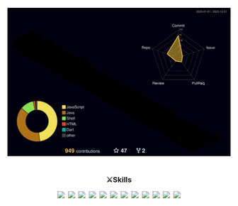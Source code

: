 ![](./profile-3d-contrib/profile-night-rainbow.svg)
<br />
<br />
<h3 align="center">⚔Skills</h3>
<p align="center">
 <img src="https://img.shields.io/badge/React-61DAFB?style=flat&logo=React&logoColor=white"/>&nbsp
  <img src="https://img.shields.io/badge/Javascript-ffb13b?style=flat-square&logo=javascript&logoColor=white"/></a>&nbsp 
 <img src="https://img.shields.io/badge/Node.js-339933?style=flat&logo=node-dot-js&logoColor=white"/>&nbsp
 <img src="https://img.shields.io/badge/Java-007396?style=flat-square&logo=Java&logoColor=white"/></a>&nbsp 
 <img src="https://img.shields.io/badge/Mysql-E6B91E?style=flat-square&logo=MySql&logoColor=white"/></a>&nbsp
 <img src="https://img.shields.io/badge/MongoDB-6DB33F?style=flat-square&logo=MongoDB&logoColor=white"/></a>&nbsp
 <img src="https://img.shields.io/badge/aws-333664?style=flat-square&logo=amazon-aws&logoColor=white"/></a>&nbsp
 <img src="https://img.shields.io/badge/Linux-00599C?style=flat-square&logo=linux&logoColor=white"/></a>&nbsp 
 <img src="https://img.shields.io/badge/SpringBoot-6DB33F?style=flat-square&logo=Spring&logoColor=white"/></a>&nbsp
 <a href="#"><img src="https://img.shields.io/badge/Docker-2496ED?style=flat&logo=Docker&logoColor=white"/></a>&nbsp
 <a href="#"><img src="https://img.shields.io/badge/Kubernetes-2496ED?style=flat&logo=Kubernetes&logoColor=white"/></a>&nbsp 
 <a href="#"><img src="https://img.shields.io/badge/Git-F05032?style=flat&logo=Git&logoColor=white"/></a> 
</p>

